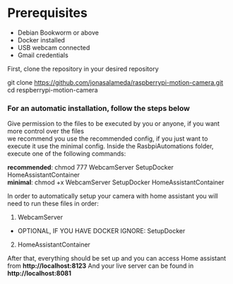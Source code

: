 # Prerequisites
- Debian Bookworm or above
- Docker installed
- USB webcam connected
- Gmail credentials

First, clone the repository in your desired repository

git clone https://github.com/jonasalameda/raspberrypi-motion-camera.git <br>
cd respberrypi-motion-camera

### For an automatic installation, follow the steps below

Give permission to the files to be executed by you or anyone, if you want more control over the files   
we recommend you use the recommended config, if you just want to execute it use the minimal config.
Inside the RasbpiAutomations folder, execute one of the following commands:

**recommended**: chmod 777 WebcamServer SetupDocker HomeAssistantContainer <br>
**minimal**: chmod +x WebcamServer SetupDocker HomeAssistantContainer

In order to automatically setup your camera with home assistant you will need to run these files in order:

1. WebcamServer
-  OPTIONAL, IF YOU HAVE DOCKER IGNORE: SetupDocker 
2. HomeAssistantContainer

After that, everything should be set up and you can access Home assistant from **http://localhost:8123**
And your live server can be found in **http://localhost:8081**
